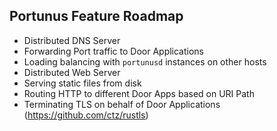 ## Portunus Feature Roadmap

* Distributed DNS Server
 * Forwarding Port traffic to Door Applications
 * Loading balancing with `portunusd` instances on other hosts
* Distributed Web Server
 * Serving static files from disk
 * Routing HTTP to different Door Apps based on URI Path
* Terminating TLS on behalf of Door Applications (https://github.com/ctz/rustls)
